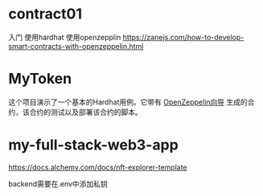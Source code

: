 # contract01
入门
使用hardhat
使用openzepplin
https://zanejs.com/how-to-develop-smart-contracts-with-openzeppelin.html
# MyToken

这个项目演示了一个基本的Hardhat用例。它带有 [OpenZeppelin向导](https://wizard.openzeppelin.com/) 生成的合约，该合约的测试以及部署该合约的脚本。

# my-full-stack-web3-app
https://docs.alchemy.com/docs/nft-explorer-template

backend需要在.env中添加私钥